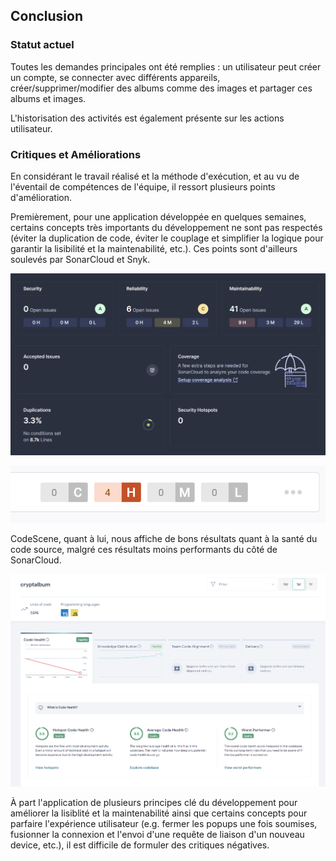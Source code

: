 ## Conclusion

### Statut actuel
Toutes les demandes principales ont été remplies : un utilisateur peut créer un compte, se connecter avec différents appareils, créer/supprimer/modifier des albums comme des images et partager ces albums et images.

L'historisation des activités est également présente sur les actions utilisateur.

### Critiques et Améliorations
En considérant le travail réalisé et la méthode d'exécution, et au vu de l'éventail de compétences de l'équipe, il ressort plusieurs points d'amélioration.

Premièrement, pour une application développée en quelques semaines, certains concepts très importants du développement ne sont pas respectés (éviter la duplication de code, éviter le couplage et simplifier la logique pour garantir la lisibilité et la maintenabilité, etc.).
Ces points sont d'ailleurs soulevés par SonarCloud et Snyk.

![Résultats SonarCloud](./assets/sonarcloud-results.png)

![Résultats Snyk](./assets/snyk-results.png)

CodeScene, quant à lui, nous affiche de bons résultats quant à la santé du code source, malgré ces résultats moins performants du côté de SonarCloud.

![Résultats CodeScene](./assets/codescene-results.png)

À part l'application de plusieurs principes clé du développement pour améliorer la lisiblité et la maintenabilité ainsi que certains concepts pour parfaire l'expérience utilisateur (e.g. fermer les popups une fois soumises, fusionner la connexion et l'envoi d'une requête de liaison d'un nouveau device, etc.), il est difficile de formuler des critiques négatives.
